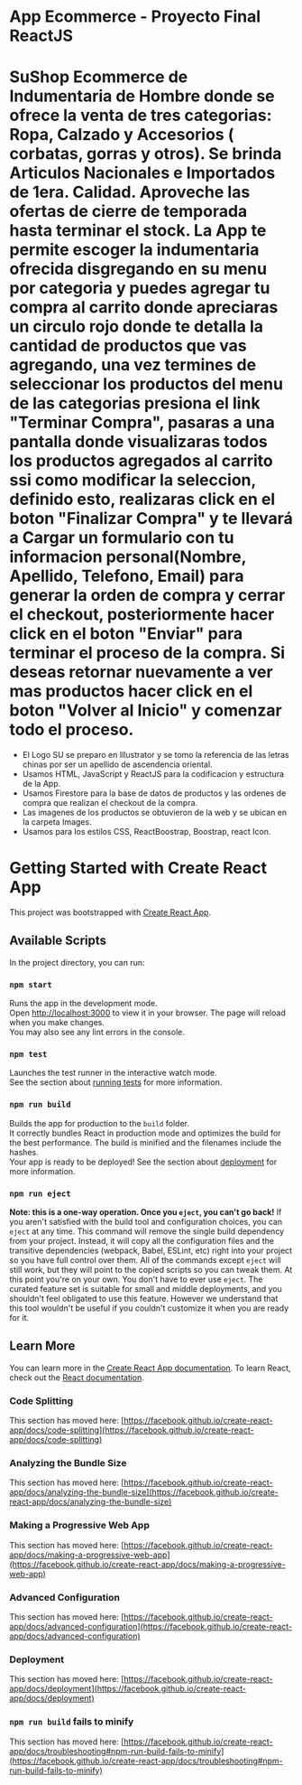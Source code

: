 # App Ecommerce - Proyecto Final ReactJS 
# SuShop Ecommerce de Indumentaria de Hombre donde se ofrece la venta de tres categorias: Ropa, Calzado y Accesorios ( corbatas, gorras y otros). Se brinda Articulos Nacionales e Importados de 1era. Calidad. Aproveche las ofertas de cierre de temporada hasta terminar el stock. La App te permite escoger la indumentaria ofrecida disgregando en su menu por categoria y puedes agregar tu compra al carrito donde apreciaras un circulo rojo donde te detalla la cantidad de productos que vas agregando, una vez termines de seleccionar los productos del menu de las categorias presiona el link "Terminar Compra", pasaras a una pantalla donde visualizaras todos los productos agregados al carrito ssi como modificar la seleccion, definido esto, realizaras click en el boton "Finalizar Compra" y te llevará a Cargar un formulario con tu informacion personal(Nombre, Apellido, Telefono, Email) para generar la orden de compra y cerrar el checkout, posteriormente hacer click en el boton "Enviar" para terminar el proceso de la compra. Si deseas retornar nuevamente a ver mas productos hacer click en el boton "Volver al Inicio" y comenzar todo el proceso.
- El Logo SU se preparo en Illustrator y se tomo la referencia de las letras chinas por ser un apellido de ascendencia oriental.
- Usamos HTML, JavaScript y ReactJS para la codificacion y estructura de la App.
- Usamos Firestore para la base de datos de productos y las ordenes de compra que realizan el checkout de la compra.
- Las imagenes de los productos se obtuvieron de la web y se ubican en la carpeta Images.
- Usamos para los estilos CSS, ReactBoostrap, Boostrap, react Icon.

# Getting Started with Create React App
This project was bootstrapped with [Create React App](https://github.com/facebook/create-react-app).
## Available Scripts
In the project directory, you can run:
### `npm start`
Runs the app in the development mode.\
Open [http://localhost:3000](http://localhost:3000) to view it in your browser.
The page will reload when you make changes.\
You may also see any lint errors in the console.
### `npm test`
Launches the test runner in the interactive watch mode.\
See the section about [running tests](https://facebook.github.io/create-react-app/docs/running-tests) for more information.
### `npm run build`
Builds the app for production to the `build` folder.\
It correctly bundles React in production mode and optimizes the build for the best performance.
The build is minified and the filenames include the hashes.\
Your app is ready to be deployed!
See the section about [deployment](https://facebook.github.io/create-react-app/docs/deployment) for more information.
### `npm run eject`
**Note: this is a one-way operation. Once you `eject`, you can't go back!**
If you aren't satisfied with the build tool and configuration choices, you can `eject` at any time. This command will remove the single build dependency from your project.
Instead, it will copy all the configuration files and the transitive dependencies (webpack, Babel, ESLint, etc) right into your project so you have full control over them. All of the commands except `eject` will still work, but they will point to the copied scripts so you can tweak them. At this point you're on your own.
You don't have to ever use `eject`. The curated feature set is suitable for small and middle deployments, and you shouldn't feel obligated to use this feature. However we understand that this tool wouldn't be useful if you couldn't customize it when you are ready for it.
## Learn More
You can learn more in the [Create React App documentation](https://facebook.github.io/create-react-app/docs/getting-started).
To learn React, check out the [React documentation](https://reactjs.org/).
### Code Splitting
This section has moved here: [https://facebook.github.io/create-react-app/docs/code-splitting](https://facebook.github.io/create-react-app/docs/code-splitting)
### Analyzing the Bundle Size
This section has moved here: [https://facebook.github.io/create-react-app/docs/analyzing-the-bundle-size](https://facebook.github.io/create-react-app/docs/analyzing-the-bundle-size)
### Making a Progressive Web App
This section has moved here: [https://facebook.github.io/create-react-app/docs/making-a-progressive-web-app](https://facebook.github.io/create-react-app/docs/making-a-progressive-web-app)
### Advanced Configuration
This section has moved here: [https://facebook.github.io/create-react-app/docs/advanced-configuration](https://facebook.github.io/create-react-app/docs/advanced-configuration)
### Deployment
This section has moved here: [https://facebook.github.io/create-react-app/docs/deployment](https://facebook.github.io/create-react-app/docs/deployment)
### `npm run build` fails to minify
This section has moved here: [https://facebook.github.io/create-react-app/docs/troubleshooting#npm-run-build-fails-to-minify](https://facebook.github.io/create-react-app/docs/troubleshooting#npm-run-build-fails-to-minify)


  
